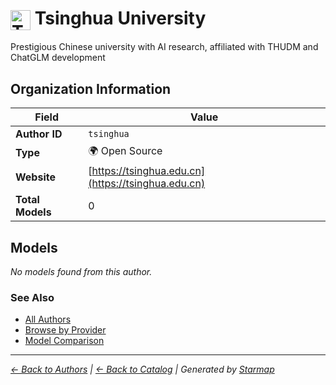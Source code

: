 # <img src="https://raw.githubusercontent.com/agentstation/starmap/master/internal/embedded/logos/tsinghua.svg" alt="Tsinghua University" width="32" height="32" style="vertical-align: middle;"> Tsinghua University
  
  
  
Prestigious Chinese university with AI research, affiliated with THUDM and ChatGLM development
  
  
## Organization Information
  
| Field | Value |
|---------|---------|
| **Author ID** | `tsinghua` |
| **Type** | 🌍 Open Source |
| **Website** | [https://tsinghua.edu.cn](https://tsinghua.edu.cn) |
| **Total Models** | 0 |

  
## Models
  
*No models found from this author.*
  
### See Also
  
- [All Authors](../)
- [Browse by Provider](../../providers/)
- [Model Comparison](../../models/)
  
---
*_[← Back to Authors](../) | [← Back to Catalog](../../) | Generated by [Starmap](https://github.com/agentstation/starmap)_*